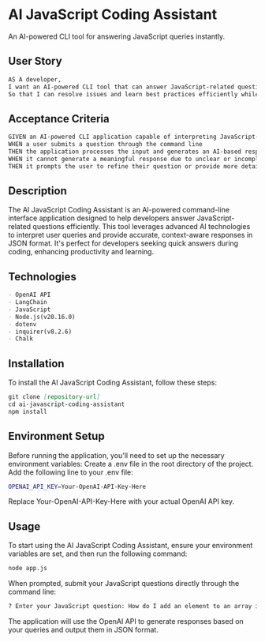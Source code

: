 # AI JavaScript Coding Assistant

An AI-powered CLI tool for answering JavaScript queries instantly.


## User Story

```md
AS A developer,
I want an AI-powered CLI tool that can answer JavaScript-related questions
So that I can resolve issues and learn best practices efficiently while coding
```

## Acceptance Criteria
```md
GIVEN an AI-powered CLI application capable of interpreting JavaScript-related questions
WHEN a user submits a question through the command line
THEN the application processes the input and generates an AI-based response relevant to the question in JSON format
WHEN it cannot generate a meaningful response due to unclear or incomplete input
THEN it prompts the user to refine their question or provide more details, ensuring clarity and relevance
```


## Description

The AI JavaScript Coding Assistant is an AI-powered command-line interface application designed to help developers answer JavaScript-related questions efficiently. This tool leverages advanced AI technologies to interpret user queries and provide accurate, context-aware responses in JSON format. It's perfect for developers seeking quick answers during coding, enhancing productivity and learning.


## Technologies

```md
- OpenAI API
- LangChain
- JavaScript
- Node.js(v20.16.0)
- dotenv
- inquirer(v8.2.6)
- Chalk
```

## Installation

To install the AI JavaScript Coding Assistant, follow these steps:

```md
git clone [repository-url]
cd ai-javascript-coding-assistant
npm install
```

## Environment Setup

Before running the application, you'll need to set up the necessary environment variables:
    Create a .env file in the root directory of the project.
    Add the following line to your .env file:
```bash   
OPENAI_API_KEY=Your-OpenAI-API-Key-Here
```
Replace Your-OpenAI-API-Key-Here with your actual OpenAI API key.   


## Usage
To start using the AI JavaScript Coding Assistant, ensure your environment variables are set, and then run the following command:

```md
node app.js
```

When prompted, submit your JavaScript questions directly through the command line:

```md
? Enter your JavaScript question: How do I add an element to an array in JavaScript?
```

The application will use the OpenAI API to generate responses based on your queries and output them in JSON format.
